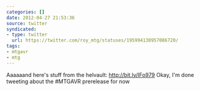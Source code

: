 ```yaml
---
categories: []
date: 2012-04-27 21:53:36
source: twitter
syndicated:
- type: twitter
  url: https://twitter.com/roy_mtg/statuses/195994130957086720/
tags:
- mtgavr
- mtg
---
```


Aaaaaand here's stuff from the helvault: http://bit.ly/IFo979 Okay, I'm done tweeting about the #MTGAVR prerelease for now